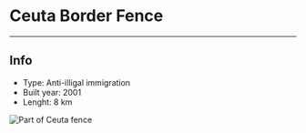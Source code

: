 # Ceuta Border Fence
****
## Info 
* Type: Anti-illigal immigration
* Built year: 2001
* Lenght: 8 km 

![Part of Ceuta fence](http://c1.staticflickr.com/5/4117/4944984771_1d85d2bfac_b.jpg)
